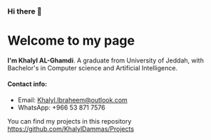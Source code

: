 ### Hi there 👋

# Welcome to my page
**I'm Khalyl AL-Ghamdi**.
A graduate from University of Jeddah, with Bachelor's in Computer science and Artificial Intelligence.

#### Contact info:
- Email: Khalyl.Ibraheem@outlook.com
- WhatsApp: +966 53 871 7576

You can find my projects in this repository https://github.com/KhalylDammas/Projects

<!--
**KhalylDammas/KhalylDammas** is a ✨ _special_ ✨ repository because its `README.md` (this file) appears on your GitHub profile.

Here are some ideas to get you started:

- 🔭 I’m currently working on ...
- 🌱 I’m currently learning ...
- 👯 I’m looking to collaborate on ...
- 🤔 I’m looking for help with ...
- 💬 Ask me about ...
- 📫 How to reach me: ...
- 😄 Pronouns: ...
- ⚡ Fun fact: ...
-->
